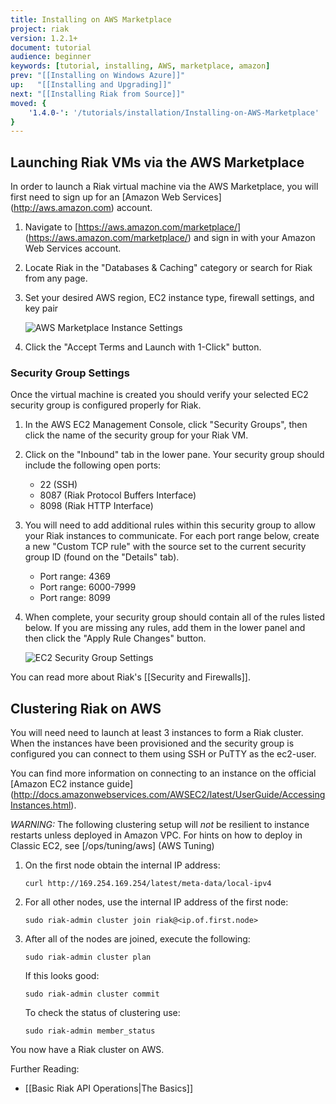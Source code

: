 ```yaml
---
title: Installing on AWS Marketplace
project: riak
version: 1.2.1+
document: tutorial
audience: beginner
keywords: [tutorial, installing, AWS, marketplace, amazon]
prev: "[[Installing on Windows Azure]]"
up:   "[[Installing and Upgrading]]"
next: "[[Installing Riak from Source]]"
moved: {
    '1.4.0-': '/tutorials/installation/Installing-on-AWS-Marketplace'
}
---
```


## Launching Riak VMs via the AWS Marketplace

In order to launch a Riak virtual machine via the AWS Marketplace, you will first need to sign up for an [Amazon Web Services] (http://aws.amazon.com) account.

1. Navigate to [https://aws.amazon.com/marketplace/] (https://aws.amazon.com/marketplace/) and sign in with your Amazon Web Services account.

2. Locate Riak in the "Databases & Caching" category or search for Riak from any page.

3. Set your desired AWS region, EC2 instance type, firewall settings, and key pair

    ![AWS Marketplace Instance Settings](/images/aws-marketplace-settings.png)

4. Click the "Accept Terms and Launch with 1-Click" button.

### Security Group Settings

Once the virtual machine is created you should verify your selected EC2 security group is configured properly for Riak.

1. In the AWS EC2 Management Console, click "Security Groups", then click the name of the security group for your Riak VM.

2. Click on the "Inbound" tab in the lower pane.  Your security group should include the following open ports:
    - 22 (SSH)
    - 8087 (Riak Protocol Buffers Interface)
    - 8098 (Riak HTTP Interface)

3. You will need to add additional rules within this security group to allow your Riak instances to communicate.  For each port range below, create a new "Custom TCP rule" with the source set to the current security group ID (found on the "Details" tab).
    - Port range: 4369
    - Port range: 6000-7999
    - Port range: 8099

4. When complete, your security group should contain all of the rules listed below.  If you are missing any rules, add them in the lower panel and then click the "Apply Rule Changes" button.

    ![EC2 Security Group Settings](/images/aws-marketplace-security-group.png)

You can read more about Riak's [[Security and Firewalls]].

## Clustering Riak on AWS

You will need need to launch at least 3 instances to form a Riak cluster.  When the instances have been provisioned and the security group is configured you can connect to them using SSH or PuTTY as the ec2-user.

 You can find more information on connecting to an instance on the official [Amazon EC2 instance guide] (http://docs.amazonwebservices.com/AWSEC2/latest/UserGuide/AccessingInstances.html).

 *WARNING:* The following clustering setup will *not* be resilient to instance restarts unless deployed in Amazon VPC. For hints on how to deploy in Classic EC2, see [/ops/tuning/aws] (AWS Tuning)

1. On the first node obtain the internal IP address:

    ```text
    curl http://169.254.169.254/latest/meta-data/local-ipv4
    ```

2. For all other nodes, use the internal IP address of the first node:

    ```text
    sudo riak-admin cluster join riak@<ip.of.first.node>
    ```

3. After all of the nodes are joined, execute the following:

    ```text
    sudo riak-admin cluster plan
    ```

    If this looks good:

    ```text
    sudo riak-admin cluster commit
    ```

    To check the status of clustering use:

    ```text
    sudo riak-admin member_status
    ```

You now have a Riak cluster on AWS.

Further Reading:

- [[Basic Riak API Operations|The Basics]]
